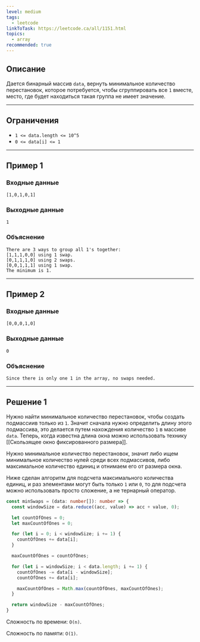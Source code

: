 ```yaml
---
level: medium
tags:
  - leetcode
linkToTask: https://leetcode.ca/all/1151.html
topics:
  - array
recommended: true
---
```

## Описание

Дается бинарный массив `data`, вернуть минимальное количество перестановок, которое потребуется, чтобы сгруппировать все `1` вместе, место, где будет находиться такая группа не имеет значение.

---
## Ограничения

- `1 <= data.length <= 10^5`
- `0 <= data[i] <= 1`

---
## Пример 1

### Входные данные

```
[1,0,1,0,1]
```
### Выходные данные

```
1
```
### Объяснение

```
There are 3 ways to group all 1's together:
[1,1,1,0,0] using 1 swap.
[0,1,1,1,0] using 2 swaps.
[0,0,1,1,1] using 1 swap.
The minimum is 1.
```

---
## Пример 2

### Входные данные

```
[0,0,0,1,0]
```
### Выходные данные

```
0
```
### Объяснение

```
Since there is only one 1 in the array, no swaps needed.
```

---
## Решение 1

Нужно найти минимальное количество перестановок, чтобы создать подмассиив только из `1`. Значит сначала нужно определить длину этого подмассива, это делается путем нахождения количество `1` в массиве `data`. Теперь, когда известна длина окна можно использовать технику [[Скользящее окно фиксированного размера]].

Нужно минимальное количество перестановок, значит либо ищем минимальное количество нулей среди всех подмассивов, либо максимальное количество единиц и отнимаем его от размера окна.

Ниже сделан алгоритм для подсчета максимального количества единиц, и раз элементами могут быть только `1` или `0`, то для подсчета можно использовать просто сложение, а не тернарный оператор.

```typescript
const minSwaps = (data: number[]): number => {
  const windowSize = data.reduce((acc, value) => acc + value, 0);

  let countOfOnes = 0;
  let maxCountOfOnes = 0;

  for (let i = 0; i < windowSize; i += 1) {
    countOfOnes += data[i];
  }

  maxCountOfOnes = countOfOnes;

  for (let i = windowSize; i < data.length; i += 1) {
    countOfOnes -= data[i - windowSize];
    countOfOnes += data[i];

    maxCountOfOnes = Math.max(countOfOnes, maxCountOfOnes);
  }

  return windowSize - maxCountOfOnes;
}
```

Сложность по времени: `O(n)`.

Сложность по памяти: `O(1)`.